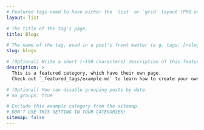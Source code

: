 ```yaml
---
# Featured tags need to have either the `list` or `grid` layout (PRO only).
layout: list

# The title of the tag's page.
title: Blogs

# The name of the tag, used in a post's front matter (e.g. tags: [<slug>]).
slug: blogs

# (Optional) Write a short (~150 characters) description of this featured tag.
description: >
  This is a featured category, which have their own page.
  Check out `_featured_tags/example.md` to learn how to create your own.

# (Optional) You can disable grouping posts by date.
# no_groups: true

# Exclude this example category from the sitemap.
# DON'T USE THIS SETTING IN YOUR CATEGORIES!
sitemap: false
---
```

